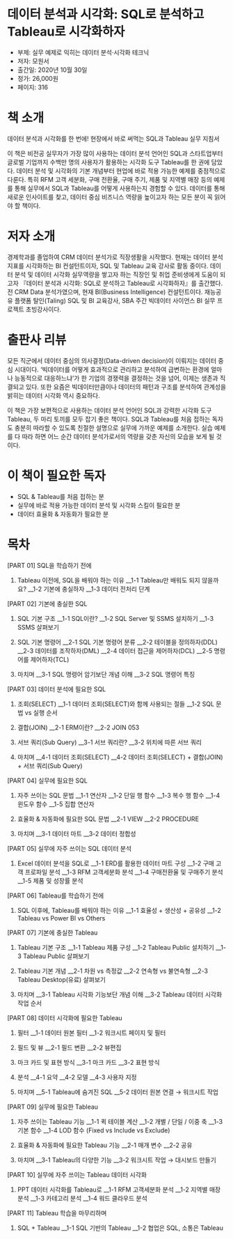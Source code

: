 # 데이터 분석과 시각화: SQL로 분석하고 Tableau로 시각화하자

- 부제: 실무 예제로 익히는 데이터 분석·시각화 테크닉
- 저자: 모원서
- 출간일: 2020년 10월 30일
- 정가: 26,000원
- 페이지: 316

# 책 소개
데이터 분석과 시각화를 한 번에!
현장에서 바로 써먹는 SQL과 Tableau 실무 지침서

이 책은 비전공 실무자가 가장 많이 사용하는 데이터 분석 언어인 SQL과 스타트업부터 글로벌 기업까지 수백만 명의 사용자가 활용하는 시각화 도구 Tableau를 한 권에 담았다. 데이터 분석 및 시각화의 기본 개념부터 현업에 바로 적용 가능한 예제를 중점적으로 다룬다. 특히 RFM 고객 세분화, 구매 전환율, 구매 주기, 제품 및 지역별 매장 등의 예제를 통해 실무에서 SQL과 Tableau를 어떻게 사용하는지 경험할 수 있다. 데이터를 통해 새로운 인사이트를 찾고, 데이터 중심 비즈니스 역량을 높이고자 하는 모든 분이 꼭 읽어야 할 책이다.

# 저자 소개
경제학과를 졸업하여 CRM 데이터 분석가로 직장생활을 시작했다. 현재는 데이터 분석 지표를 시각화하는 BI 컨설턴트이자, SQL 및 Tableau 교육 강사로 활동 중이다. 데이터 분석 및 데이터 시각화 실무역량을 쌓고자 하는 직장인 및 취업 준비생에게 도움이 되고자 『데이터 분석과 시각화: SQL로 분석하고 Tableau로 시각화하자』를 출간했다. 전 CRM Data 분석가였으며, 현재 BI(Business Intelligence) 컨설턴트이다. 재능공유 플랫폼 탈인(Taling) SQL 및 BI 교육강사, SBA 주간 빅데이터 사이언스 BI 실무 프로젝트 초빙강사이다.

# 출판사 리뷰
모든 직군에서 데이터 중심의 의사결정(Data-driven decision)이 이뤄지는 데이터 중심 시대이다. ‘빅데이터를 어떻게 효과적으로 관리하고 분석하여 급변하는 환경에 얼마나 능동적으로 대응하느냐’가 한 기업의 경쟁력을 결정하는 것을 넘어, 이제는 생존과 직결되고 있다. 또한 요즘은 빅데이터만큼이나 데이터의 패턴과 구조를 분석하여 관계성을 밝히는 데이터 시각화 역시 중요하다.

이 책은 가장 보편적으로 사용하는 데이터 분석 언어인 SQL과 강력한 시각화 도구 Tableau, 두 마리 토끼를 모두 잡기 좋은 책이다. SQL과 Tableau를 처음 접하는 독자도 충분히 따라할 수 있도록 친절한 설명으로 실무에 가까운 예제를 소개한다. 실습 예제를 다 따라 하면 어느 순간 데이터 분석가로서의 역량을 갖춘 자신의 모습을 보게 될 것이다.

# 이 책이 필요한 독자
- SQL & Tableau를 처음 접하는 분
- 실무에 바로 적용 가능한 데이터 분석 및 시각화 스킬이 필요한 분
- 데이터 효율화 & 자동화가 필요한 분

# 목차
[PART 01] SQL을 학습하기 전에
1. Tableau 이전에, SQL을 배워야 하는 이유
__1-1 Tableau만 배워도 되지 않을까요?
__1-2 기본에 충실하자
__1-3 데이터 전처리 단계

[PART 02] 기본에 충실한 SQL
1. SQL 기본 구조
__1-1 SQL이란?
__1-2 SQL Server 및 SSMS 설치하기
__1-3 SSMS 살펴보기

2. SQL 기본 명령어
__2-1 SQL 기본 명령어 분류
__2-2 테이블을 정의하자(DDL)
__2-3 데이터를 조작하자(DML)
__2-4 데이터 접근을 제어하자(DCL)
__2-5 명령어를 제어하자(TCL)

3. 마치며
__3-1 SQL 명령어 암기보단 개념 이해
__3-2 SQL 명령어 특징

[PART 03] 데이터 분석에 필요한 SQL
1. 조회(SELECT)
__1-1 데이터 조회(SELECT)와 함께 사용되는 절들
__1-2 SQL 문법 vs 실행 순서

2. 결합(JOIN)
__2-1 ERM이란?
__2-2 JOIN 053

3. 서브 쿼리(Sub Query)
__3-1 서브 쿼리란?
__3-2 위치에 따른 서브 쿼리

4. 마치며
__4-1 데이터 조회(SELECT)
__4-2 데이터 조회(SELECT) + 결합(JOIN) + 서브 쿼리(Sub Query)

[PART 04] 실무에 필요한 SQL
1. 자주 쓰이는 SQL 문법
__1-1 연산자
__1-2 단일 행 함수
__1-3 복수 행 함수
__1-4 윈도우 함수
__1-5 집합 연산자

2. 효율화 & 자동화에 필요한 SQL 문법
__2-1 VIEW
__2-2 PROCEDURE

3. 마치며
__3-1 데이터 마트
__3-2 데이터 정합성

[PART 05] 실무에 자주 쓰이는 SQL 데이터 분석
1. Excel 데이터 분석을 SQL로
__1-1 ERD를 활용한 데이터 마트 구성
__1-2 구매 고객 프로파일 분석
__1-3 RFM 고객세분화 분석
__1-4 구매전환율 및 구매주기 분석
__1-5 제품 및 성장률 분석

[PART 06] Tableau를 학습하기 전에
1. SQL 이후에, Tableau를 배워야 하는 이유
__1-1 효율성 + 생산성 + 공유성
__1-2 Tableau vs Power BI vs Others

[PART 07] 기본에 충실한 Tableau
1. Tableau 기본 구조
__1-1 Tableau 제품 구성
__1-2 Tableau Public 설치하기
__1-3 Tableau Public 살펴보기

2. Tableau 기본 개념
__2-1 차원 vs 측정값
__2-2 연속형 vs 불연속형
__2-3 Tableau Desktop(유료) 살펴보기

3. 마치며
__3-1 Tableau 시각화 기능보단 개념 이해
__3-2 Tableau 데이터 시각화 작업 순서

[PART 08] 데이터 시각화에 필요한 Tableau
1. 필터
__1-1 데이터 원본 필터
__1-2 워크시트 페이지 및 필터

2. 필드 및 뷰
__2-1 필드 변환
__2-2 뷰편집

3. 마크 카드 및 표현 방식
__3-1 마크 카드
__3-2 표현 방식

4. 분석
__4-1 요약
__4-2 모델
__4-3 사용자 지정

5. 마치며
__5-1 Tableau에 숨겨진 SQL
__5-2 데이터 원본 연결 → 워크시트 작업

[PART 09] 실무에 필요한 Tableau
1. 자주 쓰이는 Tableau 기능
__1-1 퀵 테이블 계산
__1-2 개별 / 단일 / 이중 축
__1-3 기본 함수
__1-4 LOD 함수 (Fixed vs Include vs Exclude)

2. 효율화 & 자동화에 필요한 Tableau 기능
__2-1 매개 변수
__2-2 공유

3. 마치며
__3-1 Tableau의 다양한 기능
__3-2 워크시트 작업 → 대시보드 만들기

[PART 10] 실무에 자주 쓰이는 Tableau 데이터 시각화
1. PPT 데이터 시각화를 Tableau로
__1-1 RFM 고객세분화 분석
__1-2 지역별 매장 분석
__1-3 카테고리 분석
__1-4 워드 클라우드 분석

[PART 11] Tableau 학습을 마무리하며
1. SQL + Tableau
__1-1 SQL 기반의 Tableau
__1-2 협업은 SQL, 소통은 Tableau
